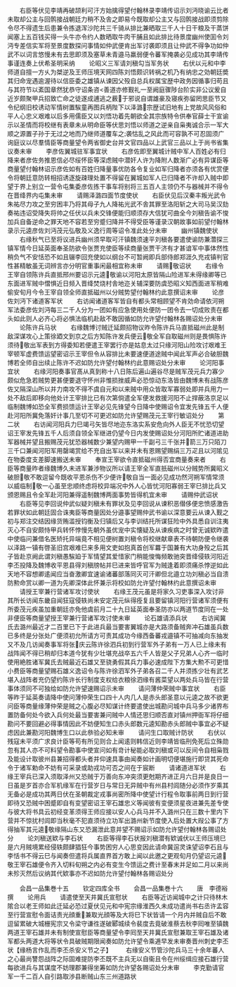 <!-- { "loadSidebar": true } -->
　　右臣等伏见李靖再破颉利可汗方始擒得望付翰林录李靖传诏示刘沔晓谕云比者未取却公主与回鹘接战朝廷力稍不及舎之即易今既取却公主又与回鹘接战即须剪除令尽不得遗生后患兼令拣退浑沙陀共三千骑从排比兼晒取三千人十日干粮及干蒸饼闻塞上五百钱买得一头牛亦令约人数晒取牛肉干脯且如此排比待景度幽州使囬令刘沔专差信实军将至景度数探问事情如仲武便肯出军讨袭即须且让仲武不得争功如仲武不以词言悠慢未有去思即须及塞草未青邉马羸弱便令蕃军掩袭必见成功其李靖传事谨连奏上伏希圣明采纳
　　论昭义三军请刘稹勾当军务状
　　右伏以元和中李师道自擅一方乆为桀逆及王师压境天网四陈刘悟颇识转祸之机乃有纳忠之効朝廷奬其归命宠遇逾渥待以信臣委之雄镇从谏因父殁自总兵权属宝歴中政务因循事归苟且与其符节以紊国章然犹恭守诏条咨善道亦修觐礼一至阙庭骤陟台阶实非公议爰自近岁颇聚甲兵招致亡命之徒遂成逋逃之薮于邪说自谓雄豪及寝疾弥留罔思臣节又令纪纲旧校诱动军情树置騃童再图兵柄陛下以泽潞宗歴试旧地有上党故风风俗和平人心忠义艰难以后多用儒臣又以刘悟功着先朝欲全其宗族特令供奉官薛士干宣谕示以圣情而将校继有表章未从明命臣等伏思刘悟以师道之逆亲自枭夷诚合示一军大顺之源置子孙于无过之地而乃继师道覆车之袭怙乱之风此而可容孰不可忍固须广询庭议以尽羣情臣等商量望令两省御史台并文官四品以上武官三品以上于尚书省集议奏未审
　　李彦佐翼城驻军事宜状
　　右彦佐即至翼城计贼中军人百姓必有归降来者彦佐务推恩信必尽绥怀臣等深虑贼中潜奸人许为降附人数渐广必有异谋臣等商量望付翰林诏示彦佐如有百姓归降量事优防各令复业如军归降者亦须各有优赏便令将朝廷意防转相招诱逐旋疎理处置不得留在翼城如军人已归降者不许却入贼中即望于界上别立一营令屯集委彦佐拣干事车将别将三五百人主领仍不与器械并不得令在晋绛界内屯集未审
　　请赐泽潞四面节度使状
　　右臣伏见后汉秦丰叛光武令朱祐尽力攻之至穷困丰乃将其母子九人降祐光武不舎其罪至洛阳斩之大司马吴汉劾奏祐违诏受降失将帅之任伏以兵未交锋便能归顺须存大信犹可曲全今刘稹告谕不悛加兵自备逆命之罪天地不容若至穷蹙归降并不得受臣等谨录汉朝故事如前望付翰林录示元逵彦佐刘沔茂元弘敬及义逸行周等诏令准此处分未审
　　幽州镇魏使状
　　右缘秋气已至将议进兵幽州须早取可汗镇魏须速平刘稹各要遣使谕防兼濳探三镇军情今日延英面奉圣防欲令张贾充使臣等续商量张贾干济有才甚谙军中事体然性稍负气不安恬恐不如且辍李回充使如以纲台不可暂阙即兵部侍郎郑涯久充戎镇判官性甚精敏虽无词辨言亦分明官重事闲最相宜称未审
　　请赐敬诏状
　　右缘令王宰自领陈许兵直抵邢州要诏示元逵敬谕以河阳太原皆隔山险进军未得缘卿等已东面进军贼中慴惧近日频入晋绛焚烧村舎地迩关辅深要防虞恐昭义知西面进军稍难偷安旬月今令王宰自领全师直抵磁州以分贼势望付翰林约此意撰诏未审
　　论彦佐刘沔下诸道客军状
　　右访闻诸道客军皆自有都头常相顾望不肯効命请依河朔军法委彦佐刘沔每三二千人分为一团如有应急使用处便防一团令去一切成败责在都头如此则人必齐心将必惧法临机赴敌不敢因循如防允许望付翰林各赐诏处分未审
　　论陈许兵马状
　　右缘魏博讨贼迁延颇招物议昨令陈许兵马直抵磁州此是制敌深谋攻心上策徐廼文到京之后方知陈许发兵便云敬全军自取磁州则是畏惧陈许须待敬出军表到方得委知若便遣王宰罢行亦是姑息太过只缘河阳山险攻讨艰难王宰顿军虚费馈运望密诏示王宰但令从容排比未要速便道途贼中闻此军声必合破胆魏博若全师自出续止陈许不迟如防允许望付翰林约此意赐诏处分未审
　　论河阳事宜状
　　右缘河阳奏事官髙从真到称十八日陈后遍山遍谷尽是贼军茂元兵力寡少颇似危急若贼势更甚便要退守怀州非惟损挫威声必恐惊动东洛皆由魏博未有战陈彦佐又隔深山所以并力南攻不得不虞自元和以来贼中用众皆取军寡弱处即并兵用力一处不敌后即移向他处计王宰排比已有次第倘遣全军便发救援河阳不止捍蔽洛京足以临制魏博如恐全军费损馈运计王宰必见先锋望今日降中使赐诏令宜发先锋五千人便赴河阳所冀免落奸计事几至切不可更迟如防允许望赐茂元王宰行敏诏处分
　　第二状
　　右访闻河阳兵力巳竭弓矢皆尽地迩东洛实系安危向外人臣无不忧恐切望诏王宰发先锋五千人后须自领全军继进仍望今日内发使赐诏处分河阳所贮诸道进助军器械并望且搬赐茂元犹恐器械数少兼望内赐甲一千副弓三千张并箭三万只陌刀三千口兼闻河阳军用罄竭赏给不充自出军以来并未有恩赐望赐绢三万疋且以河隂见在物委度支差脚速搬送未审
　　奉宣王宰欲令直抵磁州得否宜商量奏来者
　　右臣等商量昨者缘魏博久未进军兼渉物议所以请王宰全军直扺磁州以分贼势所冀昭义破胆敬不敢逗留今既收平恩杀伤不少便许敬自当一面必见成功然河朔军情常须以威临制敬一心虽至忠顺终虑将校异端况中外人心皆忧河阳寡弱王宰巳排比兵又颁恩赐且令全军赴河阳兼得遥制魏博两面事势皆得机宜未审
　　请赐仲武诏状
　　右臣等见李回说仲武似疑刘稹未有罪状及见李回说从谏积恶僣侈便忠愤感激告若罪状如此朝廷固合诛夷臣等商量因处分邉事望赐仲武书谕以深意要云从谏入觐之初与郑注交结因缘货贿滥授钧衡及归镇后又与李训结托所谋狂险中外具悉自训注夷灭心不自安颇恃甲兵转怀悖慢先朝外虽优宠中实懐疑及从谏疾病之时曾无诚欵昨遣中使临问兼借名医矫托异端竟不相见便树置刘稹令将校继献章表不待朝防便令继袭以泽路一镇有啓圣旧宫艰难巳来多用文吏如抱真首创军羃于国兼有大功身殁之后其子皆赴京阙此谓刘稹愚騃廹于军情望其爱惜家门稍能悛悔频敢驰突晋绛侵轶河阳近李丕投降及魏博收平恩县得刘稹牓帖并巳进来皆呼官军为贼逢着即须痛杀悖逆如此天地不容想卿逺闻应当奋激卿宜速谕诸蕃部落同灭可汗卿但北邉立功刘稹必当自溃防勲命赏以卿一道为先卿深体此怀兼示将校如防允许望付翰林约此意撰诏未审
　　请授王宰兼行营诸军攻讨使状
　　右缘王茂元虽是将家久习吏事深入攻讨非其所长访闻东畿自闻狂寇侵轶尚未安定茂元纵得痊复且要留镇河阳行营诸军须便有所委茂元疾虽加重朝廷亦免他虞前月二十九日延英面奉圣防亦以两道节度同在一处非便臣等商量望授王宰兼行营诸军攻讨使未审
　　论石雄请添兵状
　　右访闻冀氏去潞州最近才二百里已下于此进兵最当要害翼城亦是大路须备贼奔冲石雄虽兵数已多终是分张处广便须初允所请方可责其成功今缘西备蕃戎邉镇不可抽减向东抽发又不及几访闻奏事军将张庆云陈许徐泗兵初到行营军外子弟有一万人已上缘未有战阵闻不得已稍却归本道今犹有少壮堪充战卒五六千人皆是父子兄弟人心齐一临时使用絶胜诸军冀氏去贼最近石雄又至骁勇假其兵力事必速成陛下方集大勲不可更惜小费臣等商量望赐石雄义逸诏令与陈许徐泗军外子弟各召二千人并须拣少壮有武艺堪入战阵者充仍望约陈许长行制度支权给衣粮徐泗缘有酱菜望以两处兵马皆在行营事体须同不可独给如防允许望速赐诏示未审
　　请问薄仲荣贼中事宜状
　　右臣等昨于延英奏请降中使问薄仲荣生口四十人内几人是赤头郎圣意以元逵之故不欲更问臣等商量缘薄仲荣是贼之心腹必尽知谋计终要遣使出城勘问城中兵马多少诸界布置防备何处今欲入兵何处最当要害兼问贼中人情还思归顺否直对镇州押衙军将仔细勘问不要回避必得事情因此不妨便知生口赤头郎数元逵知勘赤头郎贼中事宜必不疑虑因此兼勘河阳魏博生口以此叅验必知未审
　　请问生口取贼计防状
　　右伏以残寇未平须广求良计臣等苟有所见则合上闻逺则韩信近则李靖皆临刑免死后立殊勋忽有其人亦不可料望令勘事中使宣问如有竒计秘能必取刘稹或可以反间令自相枭戮及能设计取彼州县兼招得都头者并仰速具事由闻奏如计画明切便堪施行即贷其死命令于诸军勅命不妨有可采录或助戎功可否之间在于宸断
　　请诸道进军状
　　右缘王宰兵已深入须取泽州又恐贼于万善向东冲突须更尅期齐进正月六日并是良日一日虽是岁首亦合军机缘军在行营岁日与常日无异贼中有州县村闾随分必须作岁乘其无备必是成功其两日伏在圣朝裁定戎事尚密所降中使望计行程令取事前两日到行营即待又恐贼中困蹙即自有变望密诏王宰石雄忠义等闻彼有变便须星夜进兼先差专使与彼大将书具云初经变革须得王师应接以安人心兵马并不入潞州只在三数十里内下营并不惊扰村闾即当秋毫不犯直须待立功军出潞州新节度使入后处置大叚公事了方得抽军其元逵敬缘隔山东又恐漏泄此意并望不赐诏示如防允许望付翰林各赐诏处分
　　论刘稹送欵与李石状
　　右臣等得李石状报刘稹潜有欵诚伏以王师压境巳是六月贼境累经侵轶颇肆猖狂今事势困穷人心思变因此请命冀逭灵诛望诏李石且与李恬书不得云巳与闻奏但遣将兵属直界首方敢上闻以此邀之更观旬月仍望诏元逵敬王宰石雄便令齐入切料旬朔之内必有变生今馈运之费计至春末并足如二月以来尚未殄灭然后议纳其代欵事亦不迟如防允许望付翰林各赐诏处分










　　会昌一品集巻十五
　　钦定四库全书
　　会昌一品集巻十六
　　唐　李德裕　撰
　　论用兵
　　请遣使至天井冀氏宣慰状
　　右臣等近访闻城中之计只待林木隂合以老王师如此迁延必恐过夏伏见元和中宪宗缘淮西久未成功遣尚书右丞许孟容至行营宣慰令面诘责光顔重兼取光顔等及大将巳下状皆请一个月内并贼自后不敢逗留累破大城栅宪宗又令梁守谦徃遂破郾城续令裴度去竟破淮蔡去秋李囘唯至镇魏两道王宰石雄并未有制使宣慰臣等商量望令李囘至天井冀氏宣慰兼取王宰石雄及诸军都头两道大将等状令具破贼期限闻奏如防允许望令乘逓早发未审奏晋州刺史李丕状【缘杨言作乱而李丕杀安义节之子】
　　右缘安义节管沙陀兵马三十余年蕃人之心最尚讐怨战阵之际固难提防李丕既不主兵无以自衞且令在州绥缉应接石雄行营每欲进兵与其谋度不妨理郡兼得坐筹如防允许望各赐诏处分未审
　　李克勤请官军一千二百人自引路取渉县断贼山东三州道路状
